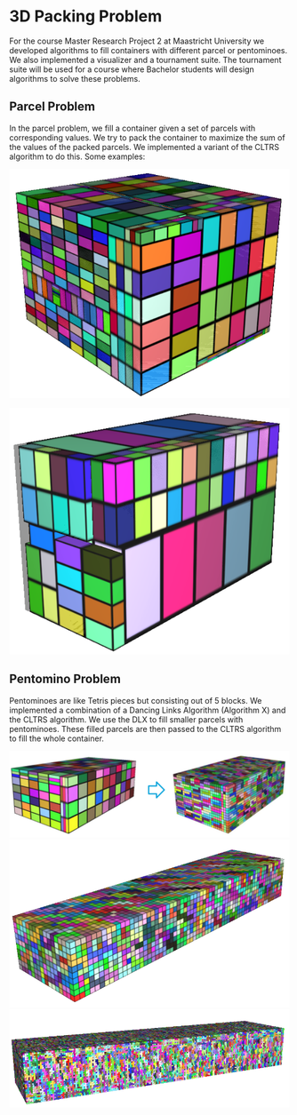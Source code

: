 # 3D Packing Problem
For the course Master Research Project 2 at Maastricht University we developed algorithms to fill containers with different parcel or pentominoes. We also implemented a visualizer and a tournament suite. The tournament suite will be used for a course where Bachelor students will design algorithms to solve these problems.

## Parcel Problem
In the parcel problem, we fill a container given a set of parcels with corresponding values. We try to pack the container to maximize the sum of the values of the packed parcels. We implemented a variant of the CLTRS algorithm to do this. Some examples:

![](readme_images/big_parc.png)

![](readme_images/prob_5.png)

## Pentomino Problem
Pentominoes are like Tetris pieces but consisting out of 5 blocks. We implemented a combination of a Dancing Links Algorithm (Algorithm X) and the CLTRS algorithm. We use the DLX to fill smaller parcels with pentominoes. These filled parcels are then passed to the CLTRS algorithm to fill the whole container.

![](readme_images/parcel_and_pent.png)
![](readme_images/F_1_W_1_Z_1.png)
![](readme_images/big_pent.png)